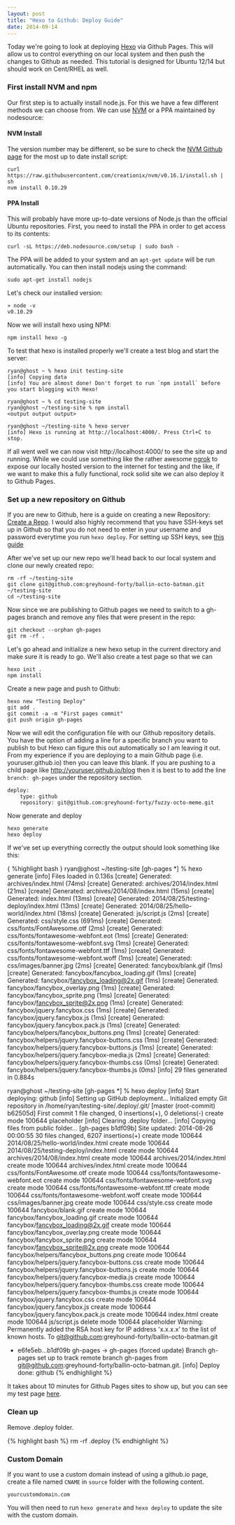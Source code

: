 ```yaml
---
layout: post
title: "Hexo to Github: Deploy Guide"
date: 2014-09-14
---
```


Today we're going to look at deploying [Hexo](http://hexo.io/) via Github Pages. This will allow us to control everything on our local system and then push the changes to Github as needed. This tutorial is designed for Ubuntu 12/14 but should work on Cent/RHEL as well.

### First install NVM and npm

Our first step is to actually install node.js. For this we have a few different methods we can choose from. We can use [NVM](https://github.com/creationix/nvm) or a PPA maintained by nodesource:

#### NVM Install
The version number may be different, so be sure to check the [NVM Github page](https://github.com/creationix/nvm) for the most up to date install script:

	curl https://raw.githubusercontent.com/creationix/nvm/v0.16.1/install.sh | sh
	nvm install 0.10.29

#### PPA Install
This will probably have more up-to-date versions of Node.js than the official Ubuntu repositories. First, you need to install the PPA in order to get access to its contents:

	curl -sL https://deb.nodesource.com/setup | sudo bash -
	
The PPA will be added to your system and an `apt-get update` will be run automatically. You can then install nodejs using the command:

	sudo apt-get install nodejs

Let's check our installed version:

    » node -v
	v0.10.29

Now we will install hexo using NPM:

	npm install hexo -g

To test that hexo is installed properly we'll create a test blog and start the server:

	ryan@ghost ~ % hexo init testing-site
	[info] Copying data
	[info] You are almost done! Don't forget to run `npm install` before you start blogging with Hexo!

	ryan@ghost ~ % cd testing-site
	ryan@ghost ~/testing-site % npm install
	<output output output>

	ryan@ghost ~/testing-site % hexo server
	[info] Hexo is running at http://localhost:4000/. Press Ctrl+C to stop.


If all went well we can now visit http://localhost:4000/ to see the site up and running. While we could use something like the rather awesome [ngrok](https://ngrok.com/usage) to expose our locally hosted version to the internet for testing and the like, if we want to make this a fully functional, rock solid site we can also deploy it to Github Pages.

### Set up a new repository on Github

If you are new to Github, here is a guide on creating a new Repository: [Create a Repo](https://help.github.com/articles/create-a-repo). I would also highly recommend that you have SSH-keys set up in Github so that you do not need to enter in your username and password everytime you run `hexo deploy`. For setting up SSH keys, see [this guide](https://help.github.com/articles/generating-ssh-keys)

After we've set up our new repo we'll head back to our local system and clone our newly created repo:

	rm -rf ~/testing-site
    git clone git@github.com:greyhound-forty/ballin-octo-batman.git ~/testing-site
	cd ~/testing-site

Now since we are publishing to Github pages we need to switch to a gh-pages branch and remove any files that were present in the repo:

	git checkout --orphan gh-pages
	git rm -rf .

Let's go ahead and initialize a new hexo setup in the current directory and make sure it is ready to go. We'll also create a test page so that we can

	hexo init .
	npm install

Create a new page and push to Github:

	hexo new "Testing Deploy"
	git add .
	git commit -a -m "First pages commit"
	git push origin gh-pages

Now we will edit the configuration file with our Github repository details. You have the option of adding a line for a specific branch you want to publish to but Hexo can figure this out automatically so I am leaving it out. From my experience if you are deploying to a main Github page (i.e. youruser.github.io) then you can leave this blank. If you are pushing to a child page like http://youruser.github.io/blog then it is best to to add the line `branch: gh-pages` under the repository section.


	deploy:
  		type: github
  		repository: git@github.com:greyhound-forty/fuzzy-octo-meme.git

Now generate and deploy

	hexo generate
	hexo deploy

If we've set up everything correctly the output should look something like this:

{ %highlight bash }
ryan@ghost ~/testing-site [gh-pages *] % hexo generate
[info] Files loaded in 0.136s
[create] Generated: archives/index.html (74ms)
[create] Generated: archives/2014/index.html (21ms)
[create] Generated: archives/2014/08/index.html (15ms)
[create] Generated: index.html (13ms)
[create] Generated: 2014/08/25/testing-deploy/index.html (13ms)
[create] Generated: 2014/08/25/hello-world/index.html (18ms)
[create] Generated: js/script.js (2ms)
[create] Generated: css/style.css (691ms)
[create] Generated: css/fonts/FontAwesome.otf (2ms)
[create] Generated: css/fonts/fontawesome-webfont.eot (1ms)
[create] Generated: css/fonts/fontawesome-webfont.svg (1ms)
[create] Generated: css/fonts/fontawesome-webfont.ttf (1ms)
[create] Generated: css/fonts/fontawesome-webfont.woff (1ms)
[create] Generated: css/images/banner.jpg (2ms)
[create] Generated: fancybox/blank.gif (1ms)
[create] Generated: fancybox/fancybox_loading.gif (1ms)
[create] Generated: fancybox/fancybox_loading@2x.gif (1ms)
[create] Generated: fancybox/fancybox_overlay.png (1ms)
[create] Generated: fancybox/fancybox_sprite.png (1ms)
[create] Generated: fancybox/fancybox_sprite@2x.png (1ms)
[create] Generated: fancybox/jquery.fancybox.css (1ms)
[create] Generated: fancybox/jquery.fancybox.js (1ms)
[create] Generated: fancybox/jquery.fancybox.pack.js (1ms)
[create] Generated: fancybox/helpers/fancybox_buttons.png (1ms)
[create] Generated: fancybox/helpers/jquery.fancybox-buttons.css (1ms)
[create] Generated: fancybox/helpers/jquery.fancybox-buttons.js (1ms)
[create] Generated: fancybox/helpers/jquery.fancybox-media.js (2ms)
[create] Generated: fancybox/helpers/jquery.fancybox-thumbs.css (0ms)
[create] Generated: fancybox/helpers/jquery.fancybox-thumbs.js (0ms)
[info] 29 files generated in 0.884s

ryan@ghost ~/testing-site [gh-pages *] % hexo deploy
[info] Start deploying: github
[info] Setting up GitHub deployment...
Initialized empty Git repository in /home/ryan/testing-site/.deploy/.git/
[master (root-commit) b62505d] First commit
 1 file changed, 0 insertions(+), 0 deletions(-)
 create mode 100644 placeholder
[info] Clearing .deploy folder...
[info] Copying files from public folder...
[gh-pages b1df09b] Site updated: 2014-08-26 00:00:55
 30 files changed, 6207 insertions(+)
 create mode 100644 2014/08/25/hello-world/index.html
 create mode 100644 2014/08/25/testing-deploy/index.html
 create mode 100644 archives/2014/08/index.html
 create mode 100644 archives/2014/index.html
 create mode 100644 archives/index.html
 create mode 100644 css/fonts/FontAwesome.otf
 create mode 100644 css/fonts/fontawesome-webfont.eot
 create mode 100644 css/fonts/fontawesome-webfont.svg
 create mode 100644 css/fonts/fontawesome-webfont.ttf
 create mode 100644 css/fonts/fontawesome-webfont.woff
 create mode 100644 css/images/banner.jpg
 create mode 100644 css/style.css
 create mode 100644 fancybox/blank.gif
 create mode 100644 fancybox/fancybox_loading.gif
 create mode 100644 fancybox/fancybox_loading@2x.gif
 create mode 100644 fancybox/fancybox_overlay.png
 create mode 100644 fancybox/fancybox_sprite.png
 create mode 100644 fancybox/fancybox_sprite@2x.png
 create mode 100644 fancybox/helpers/fancybox_buttons.png
 create mode 100644 fancybox/helpers/jquery.fancybox-buttons.css
 create mode 100644 fancybox/helpers/jquery.fancybox-buttons.js
 create mode 100644 fancybox/helpers/jquery.fancybox-media.js
 create mode 100644 fancybox/helpers/jquery.fancybox-thumbs.css
 create mode 100644 fancybox/helpers/jquery.fancybox-thumbs.js
 create mode 100644 fancybox/jquery.fancybox.css
 create mode 100644 fancybox/jquery.fancybox.js
 create mode 100644 fancybox/jquery.fancybox.pack.js
 create mode 100644 index.html
 create mode 100644 js/script.js
 delete mode 100644 placeholder
Warning: Permanently added the RSA host key for IP address 'x.x.x.x' to the list of known hosts.
To git@github.com:greyhound-forty/ballin-octo-batman.git
 + e6fe5eb...b1df09b gh-pages -> gh-pages (forced update)
Branch gh-pages set up to track remote branch gh-pages from git@github.com:greyhound-forty/ballin-octo-batman.git.
[info] Deploy done: github
{% endhighlight %}

It takes about 10 minutes for Github Pages sites to show up, but you can see my test page [here](http://greyhound-forty.github.io/ballin-octo-batman).

### Clean up
Remove .deploy folder.

{% highlight bash %}
	rm -rf .deploy
{% endhighlight %}

### Custom Domain

If you want to use a custom domain instead of using a github.io page, create a file named `CNAME` in `source` folder with the following content.

	yourcustomdomain.com

You will then need to run `hexo generate` and `hexo deploy` to update the site with the custom domain.
